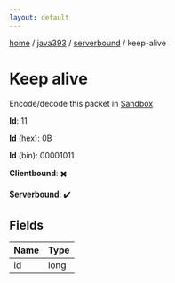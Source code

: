 ```yaml
---
layout: default
---
```


[home](/)  /  [java393](/protocol/java393)  /  [serverbound](/protocol/java393/serverbound)  /  keep-alive

# Keep alive

Encode/decode this packet in [Sandbox](../../../sandbox/java393#Serverbound.KeepAlive)

**Id**: 11

**Id** (hex): 0B

**Id** (bin): 00001011

**Clientbound**: ✖️

**Serverbound**: ✔️

## Fields

Name | Type
---|---
id | long
